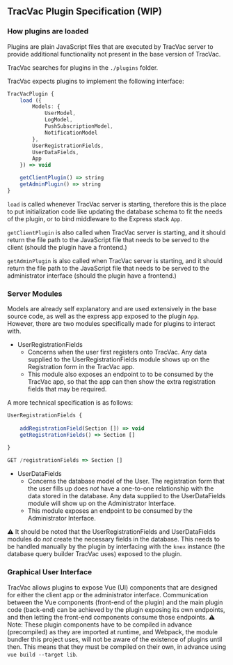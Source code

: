 ## TracVac Plugin Specification (WIP)
### How plugins are loaded
Plugins are plain JavaScript files that are executed by TracVac server to provide additional functionality not present in the base version of TracVac.

TracVac searches for plugins in the `./plugins` folder. 

TracVac expects plugins to implement the following interface:
```ts
TracVacPlugin {
	load ({
		Models: {
			UserModel, 
			LogModel, 
			PushSubscriptionModel, 
			NotificationModel
		}, 
		UserRegistrationFields, 
		UserDataFields,
		App
	}) => void

	getClientPlugin() => string
	getAdminPlugin() => string
}
```
`load` is called whenever TracVac server is starting, therefore this is the place to put initialization code like updating the database schema to fit the needs of the plugin, or to bind middleware to the Express stack `App`.

`getClientPlugin` is also called when TracVac server is starting, and it should return the file path to the JavaScript file that needs to be served to the client (should the plugin have a frontend.)

`getAdminPlugin` is also called when TracVac server is starting, and it should return the file path to the JavaScript file that needs to be served to the administrator interface (should the plugin have a frontend.)

### Server Modules
Models are already self explanatory and are used extensively in the base source code, as well as the express app exposed to the plugin `App`. However, there are two modules specifically made for plugins to interact with.

- UserRegistrationFields
	- Concerns when the user first registers onto TracVac. Any data supplied to the UserRegistrationFields module shows up on the Registration form in the TracVac app. 
	- This module also exposes an endpoint to to be consumed by the TracVac app, so that the app can then show the extra registration fields that may be required.

A more technical specification is as follows:
```ts
UserRegistrationFields {
	
	addRegistrationField(Section []) => void
	getRegistrationFields() => Section []
		
}

GET /registrationFields => Section []
```

- UserDataFields
	- Concerns the database model of the User. The registration form that the user fills up does _not_ have a one-to-one relationship with the data stored in the database. Any data supplied to the UserDataFields module will show up on the Administrator Interface. 
	- This module exposes an endpoint to be consumed by the Administrator Interface.

⚠ It should be noted that the UserRegistrationFields and UserDataFields modules do _not_ create the necessary fields in the database. This needs to be handled manually by the plugin by interfacing with the `knex` instance (the database query builder TracVac uses) exposed to the plugin.

### Graphical User Interface
TracVac allows plugins to expose Vue (UI) components that are designed for either the client app or the administrator interface. Communication between the Vue components (front-end of the plugin) and the main plugin code (back-end) can be achieved by the plugin exposing its own endpoints, and then letting the front-end components consume those endpoints. 
⚠ Note: These plugin components have to be compiled in advance (precompiled) as they are imported at runtime, and Webpack, the module bundler this project uses, will not be aware of the existence of plugins until then. This means that they must be compiled on their own, in advance using `vue build --target lib`.
